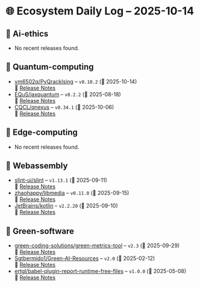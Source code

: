 # 🌐 Ecosystem Daily Log – 2025-10-14

## 🔹 Ai-ethics
- No recent releases found.

## 🔹 Quantum-computing
- [vm6502q/PyQrackIsing](https://github.com/vm6502q/PyQrackIsing/releases/tag/v8.10.2) – `v8.10.2` (📅 2025-10-14)  
  🔗 [Release Notes](https://github.com/vm6502q/PyQrackIsing/releases/tag/v8.10.2)
- [EQuS/jaxquantum](https://github.com/EQuS/jaxquantum/releases/tag/v0.2.2) – `v0.2.2` (📅 2025-08-18)  
  🔗 [Release Notes](https://github.com/EQuS/jaxquantum/releases/tag/v0.2.2)
- [CQCL/qnexus](https://github.com/CQCL/qnexus/releases/tag/v0.34.1) – `v0.34.1` (📅 2025-10-06)  
  🔗 [Release Notes](https://github.com/CQCL/qnexus/releases/tag/v0.34.1)

## 🔹 Edge-computing
- No recent releases found.

## 🔹 Webassembly
- [slint-ui/slint](https://github.com/slint-ui/slint/releases/tag/v1.13.1) – `v1.13.1` (📅 2025-09-11)  
  🔗 [Release Notes](https://github.com/slint-ui/slint/releases/tag/v1.13.1)
- [zhaohappy/libmedia](https://github.com/zhaohappy/libmedia/releases/tag/v0.11.0) – `v0.11.0` (📅 2025-09-15)  
  🔗 [Release Notes](https://github.com/zhaohappy/libmedia/releases/tag/v0.11.0)
- [JetBrains/kotlin](https://github.com/JetBrains/kotlin/releases/tag/v2.2.20) – `v2.2.20` (📅 2025-09-10)  
  🔗 [Release Notes](https://github.com/JetBrains/kotlin/releases/tag/v2.2.20)

## 🔹 Green-software
- [green-coding-solutions/green-metrics-tool](https://github.com/green-coding-solutions/green-metrics-tool/releases/tag/v2.3) – `v2.3` (📅 2025-09-29)  
  🔗 [Release Notes](https://github.com/green-coding-solutions/green-metrics-tool/releases/tag/v2.3)
- [Sgtbermido1/Green-AI-Resources](https://github.com/Sgtbermido1/Green-AI-Resources/releases/tag/v2.0) – `v2.0` (📅 2025-02-12)  
  🔗 [Release Notes](https://github.com/Sgtbermido1/Green-AI-Resources/releases/tag/v2.0)
- [ertgl/babel-plugin-report-runtime-free-files](https://github.com/ertgl/babel-plugin-report-runtime-free-files/releases/tag/v1.0.0) – `v1.0.0` (📅 2025-05-08)  
  🔗 [Release Notes](https://github.com/ertgl/babel-plugin-report-runtime-free-files/releases/tag/v1.0.0)